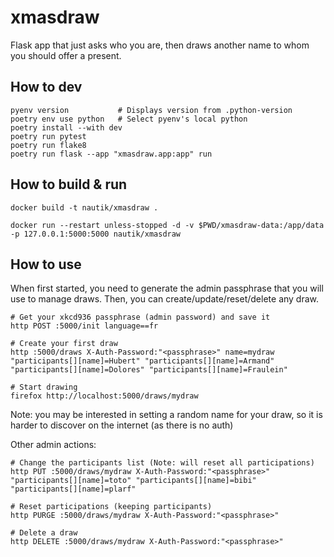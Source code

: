 
# xmasdraw

Flask app that just asks who you are, then draws another name
to whom you should offer a present.

## How to dev

```
pyenv version           # Displays version from .python-version
poetry env use python   # Select pyenv's local python
poetry install --with dev
poetry run pytest
poetry run flake8
poetry run flask --app "xmasdraw.app:app" run
```

## How to build & run

```
docker build -t nautik/xmasdraw .

docker run --restart unless-stopped -d -v $PWD/xmasdraw-data:/app/data -p 127.0.0.1:5000:5000 nautik/xmasdraw
```

## How to use

When first started, you need to generate the admin passphrase that you will use
to manage draws. Then, you can create/update/reset/delete any draw.

```
# Get your xkcd936 passphrase (admin password) and save it
http POST :5000/init language==fr

# Create your first draw
http :5000/draws X-Auth-Password:"<passphrase>" name=mydraw "participants[][name]=Hubert" "participants[][name]=Armand" "participants[][name]=Dolores" "participants[][name]=Fraulein"

# Start drawing
firefox http://localhost:5000/draws/mydraw
```

Note: you may be interested in setting a random name for your draw, so it is harder to discover on the internet (as there is no auth)

Other admin actions:
```
# Change the participants list (Note: will reset all participations)
http PUT :5000/draws/mydraw X-Auth-Password:"<passphrase>" "participants[][name]=toto" "participants[][name]=bibi" "participants[][name]=plarf"

# Reset participations (keeping participants)
http PURGE :5000/draws/mydraw X-Auth-Password:"<passphrase>"

# Delete a draw
http DELETE :5000/draws/mydraw X-Auth-Password:"<passphrase>"
```
